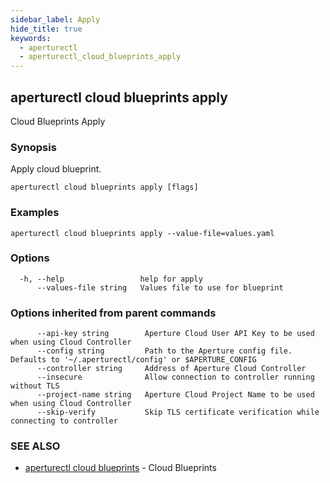 ```yaml
---
sidebar_label: Apply
hide_title: true
keywords:
  - aperturectl
  - aperturectl_cloud_blueprints_apply
---
```


<!-- markdownlint-disable -->

## aperturectl cloud blueprints apply

Cloud Blueprints Apply

### Synopsis

Apply cloud blueprint.

```
aperturectl cloud blueprints apply [flags]
```

### Examples

```
aperturectl cloud blueprints apply --value-file=values.yaml
```

### Options

```
  -h, --help                 help for apply
      --values-file string   Values file to use for blueprint
```

### Options inherited from parent commands

```
      --api-key string        Aperture Cloud User API Key to be used when using Cloud Controller
      --config string         Path to the Aperture config file. Defaults to '~/.aperturectl/config' or $APERTURE_CONFIG
      --controller string     Address of Aperture Cloud Controller
      --insecure              Allow connection to controller running without TLS
      --project-name string   Aperture Cloud Project Name to be used when using Cloud Controller
      --skip-verify           Skip TLS certificate verification while connecting to controller
```

### SEE ALSO

- [aperturectl cloud blueprints](/reference/aperturectl/cloud/blueprints/blueprints.md) - Cloud Blueprints

